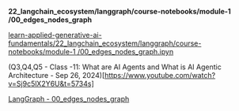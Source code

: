 

**22_langchain_ecosystem/langgraph/course-notebooks/module-1
/00_edges_nodes_graph**

[learn-applied-generative-ai-fundamentals/22_langchain_ecosystem/langgraph/course-notebooks/module-1
/00_edges_nodes_graph.ipyn](https://github.com/panaversity/learn-applied-generative-ai-fundamentals/blob/main/22_langchain_ecosystem/langgraph/course-notebooks/module-1/00_edges_nodes_graph.ipynb)

(Q3,Q4,Q5 - Class -11: What are AI Agents and What is AI Agentic Architecture - Sep 26, 2024)[https://www.youtube.com/watch?v=Sj9c5lX2Y6U&t=5734s]

[LangGraph - 00_edges_nodes_graph](https://colab.research.google.com/github/raheelam98/LangGraph_Fundamentals/blob/main/22_langchain_ecosystem/langgraph/course-notebooks/module-1/00_edges_nodes_graph.ipynb)
